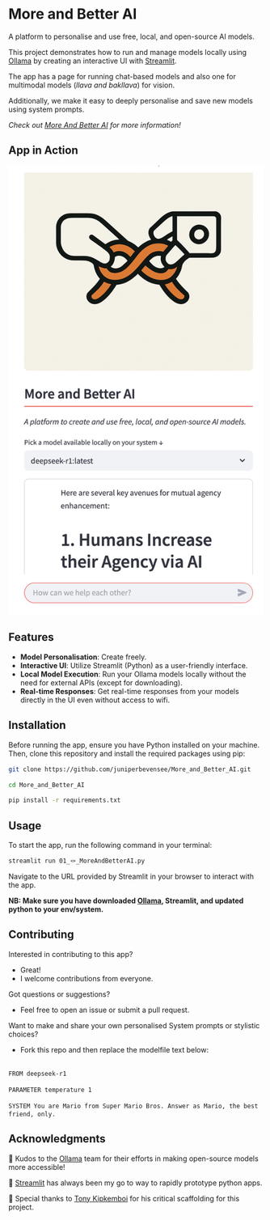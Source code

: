 # More and Better AI

A platform to personalise and use free, local, and open-source AI models. 

This project demonstrates how to run and manage models locally using [Ollama](https://ollama.com/) by creating an interactive UI with [Streamlit](https://streamlit.io).

The app has a page for running chat-based models and also one for multimodal models (_llava and bakllava_) for vision.

Additionally, we make it easy to deeply personalise and save new models using system prompts.

*Check  out [More And Better AI](https://moreandbetter.ai) for more information!*

## App in Action

![App](app.png)

<!-- **Check out this u video tutorial 👇**

<a href="https://youtu.be/bAI_jWsLhFM">
  <img src="https://img.youtube.com/vi/bAI_jWsLhFM/hqdefault.jpg" alt="Watch the video" width="100%">
</a> -->

## Features

- **Model Personalisation**: Create freely.
- **Interactive UI**: Utilize Streamlit (Python) as a user-friendly interface.
- **Local Model Execution**: Run your Ollama models locally without the need for external APIs (except for downloading).
- **Real-time Responses**: Get real-time responses from your models directly in the UI even without access to wifi.

## Installation

Before running the app, ensure you have Python installed on your machine. Then, clone this repository and install the required packages using pip:

```bash
git clone https://github.com/juniperbevensee/More_and_Better_AI.git
```

```bash
cd More_and_Better_AI
```

```bash
pip install -r requirements.txt
```

## Usage

To start the app, run the following command in your terminal:

```bash
streamlit run 01_🪢_MoreAndBetterAI.py
```

Navigate to the URL provided by Streamlit in your browser to interact with the app.

**NB: Make sure you have downloaded [Ollama](https://ollama.com/), Streamlit, and updated python to your env/system.**

## Contributing

Interested in contributing to this app?

- Great!
- I welcome contributions from everyone.

Got questions or suggestions?

- Feel free to open an issue or submit a pull request.

Want to make and share your own personalised System prompts or stylistic choices?

- Fork this repo and then replace the modelfile text below:

~~~

FROM deepseek-r1

PARAMETER temperature 1

SYSTEM You are Mario from Super Mario Bros. Answer as Mario, the best friend, only.

~~~

## Acknowledgments

👏 Kudos to the [Ollama](https://ollama.com/) team for their efforts in making open-source models more accessible!

👏 [Streamlit](https://streamlit.io/) has always been my go to way to rapidly prototype python apps. 

👏 Special thanks to [Tony Kipkemboi](https://github.com/tonykipkemboi/ollama_streamlit_demos) for his critical scaffolding for this project.   

